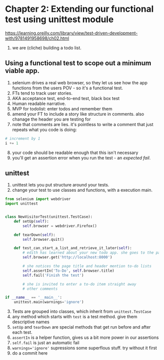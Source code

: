 # Chapter 2: Extending our functional test using unittest module
https://learning.oreilly.com/library/view/test-driven-development-with/9781491958698/ch02.html

1. we are (cliche) building a todo list.

## Using a functional test to scope out a minimum viable app.

1. selenium drives a real web browser, so they let us see how the app functions from the users POV - so it's a functional test.
2. FTs tend to track user stories.
3. AKA acceptance test, end-to-end test, black box test
4. Human readable narrative.
5. MVP for todolist: enter todos and remember them
6. amend your FT to include a story like structure in comments. also chanage the header you are testing for
7. note that comments are lies. it's pointless to write a comment that just repeats what you code is doing:

```py
# increment by 1
i += 1
```

8. your code should be readable enough that this isn't necessary
9. you'll get an assertion error when you run the test - an _expected fail_.

## unittest
1. unittest lets you put structure around your tests.
2. change your test to use classes and functions, with a execution main.

```py
from selenium import webdriver
import unittest


class NewVisitorTest(unittest.TestCase):
    def setUp(self):
        self.browser = webdriver.Firefox()

    def tearDown(self):
        self.browser.quit()

    def test_can_start_a_list_and_retrieve_it_later(self):
        # edith has learned about your new todo app. she goes to the page
        self.browser.get('http://localhost:8000')

        # she notices the page title and header mention to-do lists
        self.assertIn('To-Do', self.browser.title)
        self.fail('Finish the test')

        # she is invited to enter a to-do item straight away
        # other comments

if __name__ == '__main__':
    unittest.main(warnings='ignore')
```

3. Tests are grouped into classes, which inherit from `unittest.TestCase`
4. any method which starts with `test` is a test method. give them descriptive names
5. `setUp` and `tearDown` are special methods that get run before and after each test.
6. `assertIn` is a helper function, gives us a bit more power in our assertions
7. `self.fail` is just an automatic fail
8. `warnings='ignore'` supressions some superflous stuff. try without it first
9. do a commit here

